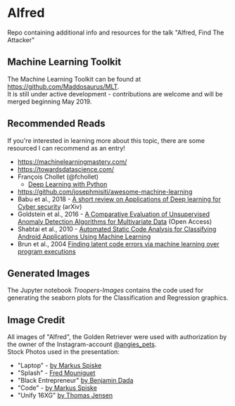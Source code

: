 # Alfred
Repo containing additional info and resources for the talk "Alfred, Find The Attacker"

## Machine Learning Toolkit
The Machine Learning Toolkit can be found at https://github.com/Maddosaurus/MLT.  
It is still under active development - contributions are welcome and will be merged beginning May 2019.

## Recommended Reads
If you're interested in learning more about this topic, there are some resourced I can recommend as an entry!
- https://machinelearningmastery.com/
- https://towardsdatascience.com/
- François Chollet (@fchollet)
    - [Deep Learning with Python](https://www.manning.com/books/deep-learning-with-python)
- https://github.com/josephmisiti/awesome-machine-learning
- Babu et al., 2018 - [A short review on Applications of Deep learning for Cyber security](https://arxiv.org/abs/1812.06292) (arXiv)
- Goldstein et al., 2016 - [A Comparative Evaluation of Unsupervised Anomaly Detection Algorithms for Multivariate Data](https://doi.org/10.1371/journal.pone.0152173) (Open Access)
- Shabtai et al., 2010 - [Automated Static Code Analysis for Classifying Android Applications Using Machine Learning](https://ieeexplore.ieee.org/abstract/document/5696292)
- Brun et al., 2004  [Finding latent code errors via machine learning over program executions](https://ieeexplore.ieee.org/abstract/document/1317470)


## Generated Images
The Jupyter notebook *Troopers-Images* contains the code used for generating the seaborn plots for the Classification and Regression graphics.

## Image Credit
All images of "Alfred", the Golden Retriever were used with authorization by the owner of the Instagram-account [@angies_pets](https://www.instagram.com/angies_pets/).  
Stock Photos used in the presentation:

- "Laptop" - [by Markus Spiske](https://unsplash.com/photos/FXFz-sW0uwo)
- "Splash" - [Fred Mouniguet](https://unsplash.com/photos/c0XZeTJhMlI)
- "Black Entrepreneur" [by Benjamin Dada](https://unsplash.com/photos/EDZTb2SQ6j0)
- "Code" - [by Markus Spiske](https://unsplash.com/photos/Skf7HxARcoc)
- "Unify 16XG" [by Thomas Jensen](https://unsplash.com/photos/plL_yZ7vuxM)